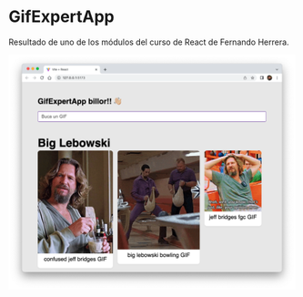 # GifExpertApp

Resultado de uno de los módulos del curso de React de Fernando Herrera.

![alt text](thumbnail.png)
